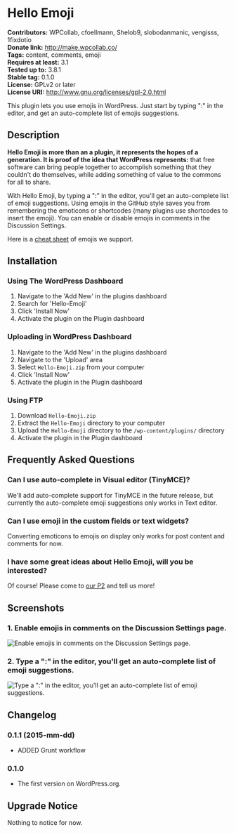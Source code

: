 # Hello Emoji #

**Contributors:** WPCollab, cfoellmann, Shelob9, slobodanmanic, vengisss, 1fixdotio  
**Donate link:** http://make.wpcollab.co/  
**Tags:** content, comments, emoji  
**Requires at least:** 3.1  
**Tested up to:** 3.8.1  
**Stable tag:** 0.1.0  
**License:** GPLv2 or later  
**License URI:** http://www.gnu.org/licenses/gpl-2.0.html  

This plugin lets you use emojis in WordPress. Just start by typing ":" in the editor, and get an auto-complete list of emojis suggestions.

## Description ##

**Hello Emoji is more than an a plugin, it represents the hopes of a generation. It is proof of the idea that WordPress represents:** that free software can bring people together to accomplish something that they couldn't do themselves, while adding something of value to the commons for all to share.  

With Hello Emoji, by typing a ":" in the editor, you'll get an auto-complete list of emoji suggestions. Using emojis in the GitHub style saves you from remembering the emoticons or shortcodes (many plugins use shortcodes to insert the emoji). You can enable or disable emojis in comments in the Discussion Settings.

Here is a [cheat sheet](http://www.emoji-cheat-sheet.com/ "Emoji Cheat Sheet") of emojis we support.

## Installation ##

### Using The WordPress Dashboard ###

1. Navigate to the 'Add New' in the plugins dashboard
2. Search for 'Hello-Emoji'
3. Click 'Install Now'
4. Activate the plugin on the Plugin dashboard

### Uploading in WordPress Dashboard ###

1. Navigate to the 'Add New' in the plugins dashboard
2. Navigate to the 'Upload' area
3. Select `Hello-Emoji.zip` from your computer
4. Click 'Install Now'
5. Activate the plugin in the Plugin dashboard

### Using FTP ###

1. Download `Hello-Emoji.zip`
2. Extract the `Hello-Emoji` directory to your computer
3. Upload the `Hello-Emoji` directory to the `/wp-content/plugins/` directory
4. Activate the plugin in the Plugin dashboard

## Frequently Asked Questions ##

### Can I use auto-complete in Visual editor (TinyMCE)? ###

We'll add auto-complete support for TinyMCE in the future release, but currently the auto-complete emoji suggestions only works in Text editor.

### Can I use emoji in the custom fields or text widgets? ###

Converting emoticons to emojis on display only works for post content and comments for now.

### I have some great ideas about Hello Emoji, will you be interested? ###

Of course! Please come to [our P2](http://make.wpcollab.co) and tell us more!

## Screenshots ##

### 1. Enable emojis in comments on the Discussion Settings page. ###
![Enable emojis in comments on the Discussion Settings page.](https://raw.githubusercontent.com/WPCollab/hello-emoji/assets/screenshot-1.png)

### 2. Type a ":" in the editor, you'll get an auto-complete list of emoji suggestions. ###
![Type a ":" in the editor, you'll get an auto-complete list of emoji suggestions.](https://raw.githubusercontent.com/WPCollab/hello-emoji/assets/screenshot-2.png)


## Changelog ##

### 0.1.1 (2015-mm-dd) ###
* ADDED Grunt workflow

### 0.1.0 ###
* The first version on WordPress.org.

## Upgrade Notice ##

Nothing to notice for now.
